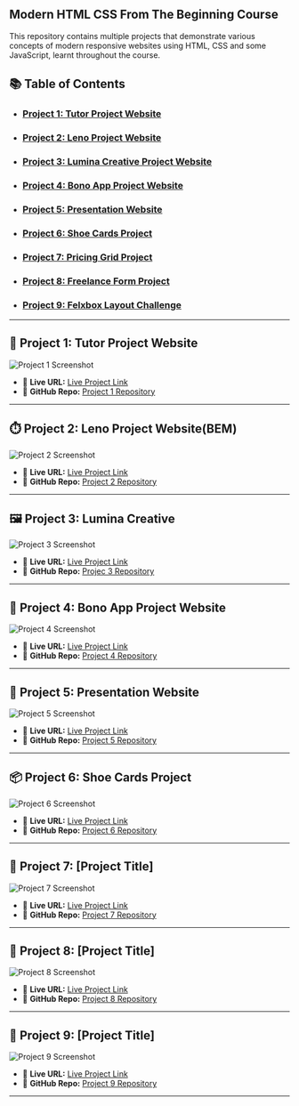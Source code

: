 ## Modern HTML CSS From The Beginning Course 

This repository contains multiple projects that demonstrate various concepts of modern responsive websites using HTML, CSS and some JavaScript, learnt throughout the course.



## 📚 Table of Contents

- ### [Project 1: Tutor Project Website](https://github.com/nazia-parvin/Modern-HTML-CSS-From-The-Beginning/tree/main/tutor-website-project)  
- ### [Project 2: Leno Project Website](https://github.com/nazia-parvin/Modern-HTML-CSS-From-The-Beginning/tree/main/leno-website-project)  
- ### [Project 3: Lumina Creative Project Website](https://github.com/nazia-parvin/Modern-HTML-CSS-From-The-Beginning/tree/main/lumina_creative_project)  
- ### [Project 4: Bono App Project Website](https://github.com/nazia-parvin/Modern-HTML-CSS-From-The-Beginning/tree/main/bono-app-challenge-project-website)  
- ### [Project 5: Presentation Website](https://github.com/nazia-parvin/Modern-HTML-CSS-From-The-Beginning/tree/main/presentation-website)  
- ### [Project 6: Shoe Cards Project](https://github.com/nazia-parvin/Modern-HTML-CSS-From-The-Beginning/tree/main/shoe-cards-project)
- ### [Project 7: Pricing Grid Project](https://github.com/nazia-parvin/Modern-HTML-CSS-From-The-Beginning/tree/main/pricing-grid-project)
- ### [Project 8: Freelance Form Project](https://github.com/nazia-parvin/Modern-HTML-CSS-From-The-Beginning/tree/main/freelance-form-challenge)
- ### [Project 9: Felxbox Layout Challenge](https://github.com/nazia-parvin/Modern-HTML-CSS-From-The-Beginning/tree/main/flexbox-layout-challeng)  

---

## 📘 Project 1: Tutor Project Website

![Project 1 Screenshot](https://github.com/user-attachments/assets//d80775a7-cb3e-43a1-8af0-b2ea2af232cc)

- 🔗 **Live URL:** [Live Project Link](https://tutor-website-project-two.vercel.app/)
- 📁 **GitHub Repo:** [Project 1 Repository](https://github.com/nazia-parvin/Modern-HTML-CSS-From-The-Beginning/tree/main/tutor-website-project)

---

## ⏱️ Project 2: Leno Project Website(BEM)

![Project 2 Screenshot](https://github.com/user-attachments/assets/2d344293-e4e7-41fd-a6f8-8910c2d1c990)

- 🔗 **Live URL:** [Live Project Link](https://leno-website-project.vercel.app/)
- 📁 **GitHub Repo:** [Project 2 Repository](https://github.com/nazia-parvin/Modern-HTML-CSS-From-The-Beginning/tree/main/leno-website-project)

---

## 🖼️ Project 3: Lumina Creative

![Project 3 Screenshot](https://github.com/user-attachments/assets/56f4d05c-9ce8-4cab-9065-834280437d03)

- 🔗 **Live URL:** [Live Project Link](https://thriving-pegasus-5e3505.netlify.app/)
- 📁 **GitHub Repo:** [Projec 3 Repository](https://github.com/nazia-parvin/Modern-HTML-CSS-From-The-Beginning/tree/main/lumina_creative_project)

---

## 📄 Project 4: Bono App Project Website

![Project 4 Screenshot](https://github.com/user-attachments/assets/1e48823a-8a1f-4a74-801a-23b7c82ca324)

- 🔗 **Live URL:** [Live Project Link](https://modern-html-css-from-the-beginning-seven.vercel.app/)
- 📁 **GitHub Repo:** [Project 4 Repository](https://github.com/nazia-parvin/Modern-HTML-CSS-From-The-Beginning/tree/main/bono-app-challenge-project-website)

---

## 📱 Project 5: Presentation Website

![Project 5 Screenshot](https://github.com/user-attachments/assets/9a9fc12a-e7dc-4c89-96e7-f173efb973dc)

- 🔗 **Live URL:** [Live Project Link](https://modern-html-css-from-the-beginning-beta.vercel.app/)
- 📁 **GitHub Repo:** [Project 5 Repository](https://github.com/nazia-parvin/Modern-HTML-CSS-From-The-Beginning/tree/main/presentation-website)

---

## 📦 Project 6: Shoe Cards Project

![Project 6 Screenshot](https://github.com/user-attachments/assets/your-image-id)

- 🔗 **Live URL:** [Live Project Link](your-vercel-live-link)
- 📁 **GitHub Repo:** [Project 6 Repository](https://github.com/nazia-parvin/Modern-HTML-CSS-From-The-Beginning/tree/main/shoe-cards-project)

---

## 🛒 Project 7: [Project Title]

![Project 7 Screenshot](https://github.com/user-attachments/assets/your-image-id)

- 🔗 **Live URL:** [Live Project Link](your-vercel-live-link)
- 📁 **GitHub Repo:** [Project 7 Repository](https://github.com/your-username/your-repo/tree/main/project-7-folder)

---

## 📰 Project 8: [Project Title]

![Project 8 Screenshot](https://github.com/user-attachments/assets/your-image-id)

- 🔗 **Live URL:** [Live Project Link](your-vercel-live-link)
- 📁 **GitHub Repo:** [Project 8 Repository](https://github.com/your-username/your-repo/tree/main/project-8-folder)

---

## 🧭 Project 9: [Project Title]

![Project 9 Screenshot](https://github.com/user-attachments/assets/your-image-id)

- 🔗 **Live URL:** [Live Project Link](your-vercel-live-link)
- 📁 **GitHub Repo:** [Project 9 Repository](https://github.com/your-username/your-repo/tree/main/project-9-folder)

---




